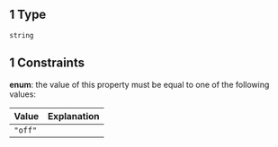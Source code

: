## 1 Type

`string`

## 1 Constraints

**enum**: the value of this property must be equal to one of the following values:

| Value   | Explanation |
| :------ | :---------- |
| `"off"` |             |
